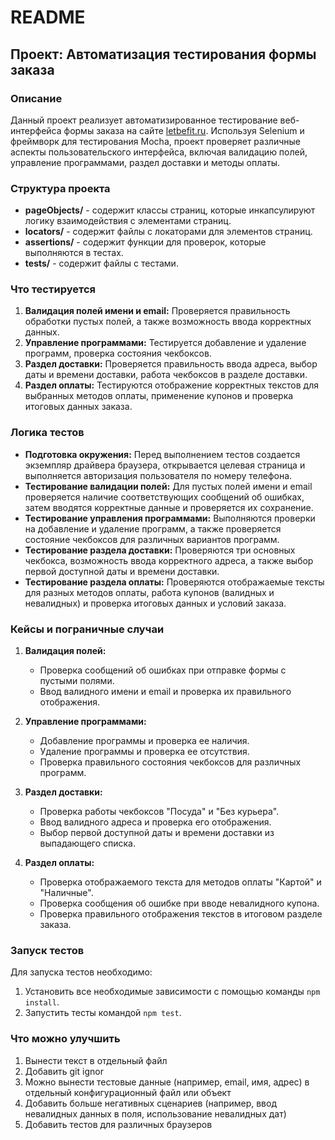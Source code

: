 
# README

## Проект: Автоматизация тестирования формы заказа

### Описание
Данный проект реализует автоматизированное тестирование веб-интерфейса формы заказа на сайте [letbefit.ru](https://letbefit.ru/). Используя Selenium и фреймворк для тестирования Mocha, проект проверяет различные аспекты пользовательского интерфейса, включая валидацию полей, управление программами, раздел доставки и методы оплаты.

### Структура проекта
- **pageObjects/** - содержит классы страниц, которые инкапсулируют логику взаимодействия с элементами страниц.
- **locators/** - содержит файлы с локаторами для элементов страниц.
- **assertions/** - содержит функции для проверок, которые выполняются в тестах.
- **tests/** - содержит файлы с тестами.

### Что тестируется

1. **Валидация полей имени и email:** Проверяется правильность обработки пустых полей, а также возможность ввода корректных данных.
2. **Управление программами:** Тестируется добавление и удаление программ, проверка состояния чекбоксов.
3. **Раздел доставки:** Проверяется правильность ввода адреса, выбор даты и времени доставки, работа чекбоксов в разделе доставки.
4. **Раздел оплаты:** Тестируются отображение корректных текстов для выбранных методов оплаты, применение купонов и проверка итоговых данных заказа.

### Логика тестов

- **Подготовка окружения:** Перед выполнением тестов создается экземпляр драйвера браузера, открывается целевая страница и выполняется авторизация пользователя по номеру телефона.
- **Тестирование валидации полей:** Для пустых полей имени и email проверяется наличие соответствующих сообщений об ошибках, затем вводятся корректные данные и проверяется их сохранение.
- **Тестирование управления программами:** Выполняются проверки на добавление и удаление программ, а также проверяется состояние чекбоксов для различных вариантов программ.
- **Тестирование раздела доставки:** Проверяются три основных чекбокса, возможность ввода корректного адреса, а также выбор первой доступной даты и времени доставки.
- **Тестирование раздела оплаты:** Проверяются отображаемые тексты для разных методов оплаты, работа купонов (валидных и невалидных) и проверка итоговых данных и условий заказа.

### Кейсы и пограничные случаи

1. **Валидация полей:**
   - Проверка сообщений об ошибках при отправке формы с пустыми полями.
   - Ввод валидного имени и email и проверка их правильного отображения.

2. **Управление программами:**
   - Добавление программы и проверка ее наличия.
   - Удаление программы и проверка ее отсутствия.
   - Проверка правильного состояния чекбоксов для различных программ.

3. **Раздел доставки:**
   - Проверка работы чекбоксов "Посуда" и "Без курьера".
   - Ввод валидного адреса и проверка его отображения.
   - Выбор первой доступной даты и времени доставки из выпадающего списка.

4. **Раздел оплаты:**
   - Проверка отображаемого текста для методов оплаты "Картой" и "Наличные".
   - Проверка сообщения об ошибке при вводе невалидного купона.
   - Проверка правильного отображения текстов в итоговом разделе заказа.

### Запуск тестов
Для запуска тестов необходимо:
1. Установить все необходимые зависимости с помощью команды `npm install`.
2. Запустить тесты командой `npm test`.

### Что можно улучшить
1. Вынести текст в отдельный файл
2. Добавить git ignor
3. Можно вынести тестовые данные (например, email, имя, адрес) в отдельный конфигурационный файл или объект
4. Добавить больше негативных сценариев (например, ввод невалидных данных в поля, использование невалидных дат)
5. Добавить тестов для различных браузеров


